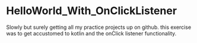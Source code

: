 # HelloWorld_With_OnClickListener
 Slowly but surely getting all my practice projects up on github. this exercise was to get accustomed to kotlin and the onClick listener functionality.
